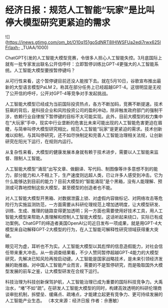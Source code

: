 # 经济日报：规范人工智能“玩家”是比叫停大模型研究更紧迫的需求

![](https://inews.gtimg.com/om_bt/O10q151goSdNRT8IHlWSFUa2edi7rwx625IFrIaxh-
_TUAA/1000)

ChatGPT引发的人工智能大模型竞赛，令很多人担心人工智能失控。3月底国际上就有一批专家发出联名公开信呼吁：立即暂停训练比GPT-4更强大的人工智能系统。人工智能大模型要按暂停键吗？

从可行性来看，这个暂停键目前还没人能按下去。就在5月10日，谷歌宣布推出最新的大型语言模型PaLM
2，称其在部分任务上已经超越GPT-4。这很明显是无视了公开信的呼吁，公开对GPT-4等竞争对手发起挑战。

人工智能大模型已经成为当前国际投资热点，各方不断加码，竞赛不断提速。技术狂飙的背后，是科技企业和风险投资公司的盈利冲动，除非触发政府部门的强制干涉，依赖行业自律按下暂停键的目标不太可能实现。此外，目前大模型的权力集中在“大玩家”手中，现实中行业垄断的危害比未来可能出现的人工智能危害更迫在眉睫，与简单叫停大模型研究相比，规范人工智能“玩家”是更紧迫的需求。技术创新难以抑制，与其叫停研究，还不如尽快制定和完善人工智能治理相关法规，让创新研究在阳光下运行，在规则内运行。

从复杂性来看，大模型的健康发展本身就有赖于技术进步，需要以人工智能来监督、限制人工智能。

人工智能大模型“涌现”出写文章、做翻译、写代码、制图像等许多意想不到的能力，部分能力和人不相上下，生产速度则远超人类，已让许多人感受到冲击。它为什么能够达到目前的能力？目前大模型的“智能涌现”是个黑箱，没有人能理解、预测或可靠地控制这些大模型，甚至模型的创造者也不能。

对人工智能大模型开黑箱、对数据泄露上锁、对虚假内容做标记、对网络攻击等危险行为实施监测防范，一方面需要从科研伦理规范上增加透明度，让大模型研发、训练、生成、推理的链路变得更加透明；另一方面也需要使用好技术工具，用人工智能大模型来帮助人类理解和控制人工智能大模型。这话听起来绕口，实际已有成功案例。ChatGPT的缔造者美国OpenAI公司近日发布一项成果，就是用GPT-4大模型来自动解释GPT-2大模型的行为，在人工智能可解释性研究领域获得重大突破。

眼见可为虚，耳听也不为实。人工智能大模型以其彪悍的信息造假能力，对社会信任带来重大冲击。从一些调查结果看，不少人赞同暂停超越GPT-4能力的大模型研究，先解决已知风险再按启动键。人工智能是国家战略技术，是未来引领经济发展的助推器。对中国人工智能产业而言，需要的不是暂停研究，而是吸取国外大模型发展的前车之鉴，让大模型研发在合规下运行。

科技治理为科技创新保驾护航，人工智能治理已成为重要的国际科技竞争力。大禹治水，“堵”不如“疏”。在研发人工智能大模型的同时，构建高效透明的科研伦理商谈审批机制，拆壁垒、缓痛点、疏堵点，才能建立起更有竞争力、更可持续发展的人工智能产业生态。
（本文来源：经济日报 作者：佘惠敏）

